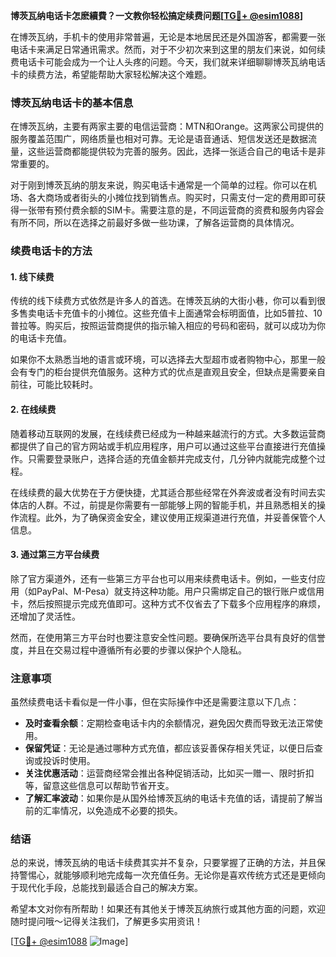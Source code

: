 **博茨瓦纳电话卡怎麽續費？一文教你轻松搞定续费问题[[TG💪+ @esim1088](https://t.me/s/esim1088)]**

在博茨瓦纳，手机卡的使用非常普遍，无论是本地居民还是外国游客，都需要一张电话卡来满足日常通讯需求。然而，对于不少初次来到这里的朋友们来说，如何续费电话卡可能会成为一个让人头疼的问题。今天，我们就来详细聊聊博茨瓦纳电话卡的续费方法，希望能帮助大家轻松解决这个难题。

### 博茨瓦纳电话卡的基本信息

在博茨瓦纳，主要有两家主要的电信运营商：MTN和Orange。这两家公司提供的服务覆盖范围广，网络质量也相对可靠。无论是语音通话、短信发送还是数据流量，这些运营商都能提供较为完善的服务。因此，选择一张适合自己的电话卡是非常重要的。

对于刚到博茨瓦纳的朋友来说，购买电话卡通常是一个简单的过程。你可以在机场、各大商场或者街头的小摊位找到销售点。购买时，只需支付一定的费用即可获得一张带有预付费余额的SIM卡。需要注意的是，不同运营商的资费和服务内容会有所不同，所以在选择之前最好多做一些功课，了解各运营商的具体情况。

### 续费电话卡的方法

#### 1. 线下续费

传统的线下续费方式依然是许多人的首选。在博茨瓦纳的大街小巷，你可以看到很多售卖电话卡充值卡的小摊位。这些充值卡上面通常会标明面值，比如5普拉、10普拉等。购买后，按照运营商提供的指示输入相应的号码和密码，就可以成功为你的电话卡充值。

如果你不太熟悉当地的语言或环境，可以选择去大型超市或者购物中心，那里一般会有专门的柜台提供充值服务。这种方式的优点是直观且安全，但缺点是需要亲自前往，可能比较耗时。

#### 2. 在线续费

随着移动互联网的发展，在线续费已经成为一种越来越流行的方式。大多数运营商都提供了自己的官方网站或手机应用程序，用户可以通过这些平台直接进行充值操作。只需要登录账户，选择合适的充值金额并完成支付，几分钟内就能完成整个过程。

在线续费的最大优势在于方便快捷，尤其适合那些经常在外奔波或者没有时间去实体店的人群。不过，前提是你需要有一部能够上网的智能手机，并且熟悉相关的操作流程。此外，为了确保资金安全，建议使用正规渠道进行充值，并妥善保管个人信息。

#### 3. 通过第三方平台续费

除了官方渠道外，还有一些第三方平台也可以用来续费电话卡。例如，一些支付应用（如PayPal、M-Pesa）就支持这种功能。用户只需绑定自己的银行账户或信用卡，然后按照提示完成充值即可。这种方式不仅省去了下载多个应用程序的麻烦，还增加了灵活性。

然而，在使用第三方平台时也要注意安全性问题。要确保所选平台具有良好的信誉度，并且在交易过程中遵循所有必要的步骤以保护个人隐私。

### 注意事项

虽然续费电话卡看似是一件小事，但在实际操作中还是需要注意以下几点：

- **及时查看余额**：定期检查电话卡内的余额情况，避免因欠费而导致无法正常使用。
- **保留凭证**：无论是通过哪种方式充值，都应该妥善保存相关凭证，以便日后查询或投诉时使用。
- **关注优惠活动**：运营商经常会推出各种促销活动，比如买一赠一、限时折扣等，留意这些信息可以帮助节省开支。
- **了解汇率波动**：如果你是从国外给博茨瓦纳的电话卡充值的话，请提前了解当前的汇率情况，以免造成不必要的损失。

### 结语

总的来说，博茨瓦纳的电话卡续费其实并不复杂，只要掌握了正确的方法，并且保持警惕心，就能够顺利地完成每一次充值任务。无论你是喜欢传统方式还是更倾向于现代化手段，总能找到最适合自己的解决方案。

希望本文对你有所帮助！如果还有其他关于博茨瓦纳旅行或其他方面的问题，欢迎随时提问哦～记得关注我们，了解更多实用资讯！

[[TG💪+ @esim1088](https://t.me/s/esim1088) ![Image](https://i.postimg.cc/4NQfJmqS/Snipaste-2025-05-13-00-14-12.png)]